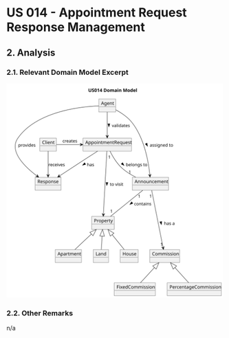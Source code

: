 # US 014 - Appointment Request Response Management 

## 2. Analysis

### 2.1. Relevant Domain Model Excerpt 

![US014_DM.svg](svg/DM.svg)

### 2.2. Other Remarks

n/a